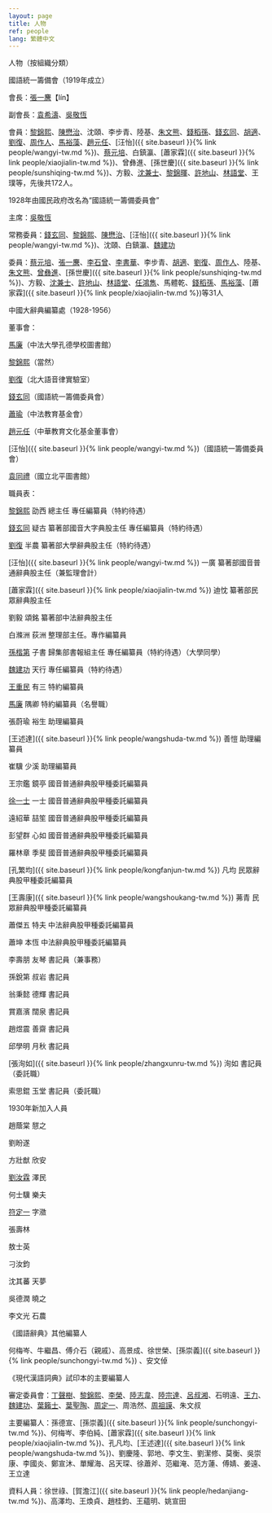 ```yaml
---
layout: page
title: 人物
ref: people
lang: 繁體中文
---
```


人物（按組織分類）

國語統一籌備會（1919年成立）

會長：[張一麐](https://zh.wikipedia.org/wiki/張一麐)【lín】

副會長：[袁希濤](https://zh.wikipedia.org/wiki/袁希濤)、[吳敬恆](https://zh.wikipedia.org/wiki/吳敬恆)

會員：[黎錦熙](https://zh.wikipedia.org/wiki/黎錦熙)、[陳懋治](https://zh.wikipedia.org/wiki/陳懋治)、沈頤、李步青、陸基、[朱文熊](https://zh.wikipedia.org/wiki/朱文熊)、[錢稻孫](https://zh.wikipedia.org/wiki/錢稻孫)、[錢玄同](https://zh.wikipedia.org/wiki/錢玄同)、[胡適](https://zh.wikipedia.org/wiki/胡適)、[劉復](https://zh.wikipedia.org/wiki/劉半農)、[周作人](https://zh.wikipedia.org/wiki/周作人)、[馬裕藻](https://zh.wikipedia.org/wiki/馬裕藻)、[趙元任](https://zh.wikipedia.org/wiki/趙元任)、[汪怡]({{ site.baseurl }}{% link people/wangyi-tw.md %})、[蔡元培](https://zh.wikipedia.org/wiki/蔡元培)、白鎮瀛、[蕭家霖]({{ site.baseurl }}{% link people/xiaojialin-tw.md %})、曾彝進、[孫世慶]({{ site.baseurl }}{% link people/sunshiqing-tw.md %})、方毅、[沈兼士](https://zh.wikipedia.org/wiki/沈兼士)、[黎錦暉](https://zh.wikipedia.org/wiki/黎錦暉)、[許地山](https://zh.wikipedia.org/wiki/許地山)、[林語堂](https://zh.wikipedia.org/wiki/林語堂)、王璞等，先後共172人。

1928年由國民政府改名為“國語統一籌備委員會”

主席：[吳敬恆](https://zh.wikipedia.org/wiki/吳敬恆)

常務委員：[錢玄同](https://zh.wikipedia.org/wiki/錢玄同)、[黎錦熙](https://zh.wikipedia.org/wiki/黎錦熙)、[陳懋治](https://zh.wikipedia.org/wiki/陳懋治)、[汪怡]({{ site.baseurl }}{% link people/wangyi-tw.md %})、沈頤、白鎮瀛、[魏建功](https://zh.wikipedia.org/wiki/魏建功)

委員：[蔡元培](https://zh.wikipedia.org/wiki/蔡元培)、[張一麐](https://zh.wikipedia.org/wiki/張一麐)、[李石曾](https://zh.wikipedia.org/wiki/李石曾)、[李書華](https://zh.wikipedia.org/wiki/李書華)、李步青、[胡適](https://zh.wikipedia.org/wiki/胡適)、[劉復](https://zh.wikipedia.org/wiki/劉半農)、[周作人](https://zh.wikipedia.org/wiki/周作人)、陸基、[朱文熊](https://zh.wikipedia.org/wiki/朱文熊)、[曾彝進](https://zh.wikipedia.org/wiki/曾彝進)、[孫世慶]({{ site.baseurl }}{% link people/sunshiqing-tw.md %})、方毅、[沈兼士](https://zh.wikipedia.org/wiki/沈兼士)、[許地山](https://zh.wikipedia.org/wiki/許地山)、[林語堂](https://zh.wikipedia.org/wiki/林語堂)、[任鴻雋](https://zh.wikipedia.org/wiki/任鴻雋)、馬體乾、[錢稻孫](https://zh.wikipedia.org/wiki/錢稻孫)、[馬裕藻](https://zh.wikipedia.org/wiki/馬裕藻)、[蕭家霖]({{ site.baseurl }}{% link people/xiaojialin-tw.md %})等31人

中國大辭典編纂處（1928-1956）

董事會：

[馬廉](https://zh.wikipedia.org/wiki/馬廉)（中法大學孔德學校圖書館）

[黎錦熙](https://zh.wikipedia.org/wiki/黎錦熙)（當然）

[劉復](https://zh.wikipedia.org/wiki/劉半農)（北大語音律實驗室）

[錢玄同](https://zh.wikipedia.org/wiki/錢玄同)（國語統一籌備委員會）

[蕭瑜](https://zh.wikipedia.org/wiki/蕭瑜)（中法教育基金會）

[趙元任](https://zh.wikipedia.org/wiki/趙元任)（中華教育文化基金董事會）

[汪怡]({{ site.baseurl }}{% link people/wangyi-tw.md %})（國語統一籌備委員會）

[袁同禮](https://zh.wikipedia.org/wiki/袁同禮)（國立北平圖書館）

職員表：

[黎錦熙](https://zh.wikipedia.org/wiki/黎錦熙) 劭西 總主任 專任編纂員（特約待遇）

[錢玄同](https://zh.wikipedia.org/wiki/錢玄同) 疑古 纂著部國音大字典股主任 專任編纂員（特約待遇）

[劉復](https://zh.wikipedia.org/wiki/劉半農) 半農 纂著部大學辭典股主任（特約待遇）

[汪怡]({{ site.baseurl }}{% link people/wangyi-tw.md %}) 一廣 纂著部國音普通辭典股主任（兼監理會計）

[蕭家霖]({{ site.baseurl }}{% link people/xiaojialin-tw.md %}) 迪忱 纂著部民眾辭典股主任

劉毅 頌銘 纂著部中法辭典股主任

白滌洲 荻洲 整理部主任。專作編纂員

[孫楷第](https://zh.wikipedia.org/wiki/孫楷第) 子書 歸集部書報組主任 專任編纂員（特約待遇）（大學同學）

[魏建功](https://zh.wikipedia.org/wiki/魏建功) 天行 專任編纂員（特約待遇）

[王重民](https://zh.wikipedia.org/wiki/王重民) 有三 特約編纂員

[馬廉](https://zh.wikipedia.org/wiki/馬廉) 隅卿 特約編纂員（名譽職）

張蔚瑜 裕生 助理編纂員

[王述達]({{ site.baseurl }}{% link people/wangshuda-tw.md %})  善愷 助理編纂員

崔驥 少溪 助理編纂員

王宗鑑 鏡亭 國音普通辭典股甲種委託編纂員

[徐一士](https://zh.wikipedia.org/wiki/徐一士) 一士 國音普通辭典股甲種委託編纂員

遠紹華 喆笙 國音普通辭典股甲種委託編纂員

彭望群 心如 國音普通辭典股甲種委託編纂員

羅林章 季斐 國音普通辭典股甲種委託編纂員

[孔繁均]({{ site.baseurl }}{% link people/kongfanjun-tw.md %}) 凡均 民眾辭典股甲種委託編纂員

[王壽康]({{ site.baseurl }}{% link people/wangshoukang-tw.md %}) 茀青 民眾辭典股甲種委託編纂員

蕭傑五 特夫 中法辭典股甲種委託編纂員

蕭坤 本恆 中法辭典股甲種委託編纂員

李壽朋 友琴 書記員（兼事務）

孫銳第 叔岩 書記員

翁秉懿 德輝 書記員

賞嘉濱 闊泉 書記員

趙煜震 善齋 書記員

邱學明 月秋 書記員

[張洵如]({{ site.baseurl }}{% link people/zhangxunru-tw.md %}) 洵如 書記員（委託職）

索思錕 玉堂 書記員（委託職）

1930年新加入人員

趙蔭棠 憇之

劉盼遂

方壯猷 欣安

[劉汝霖](https://zh.wikipedia.org/wiki/劉汝霖) 澤民

何士驥 樂夫

[符定一](https://zh.wikipedia.org/wiki/符定一) 字瀓

張壽林

敖士英

刁汝鈞

沈其蕃 天夢

吳德潤 曉之

李文光 石農

《國語辭典》其他編纂人

何梅岑、牛繼昌、傅介石（親戚）、高景成、徐世榮、[孫崇義]({{ site.baseurl }}{% link people/sunchongyi-tw.md %}) 、安文倬

《現代漢語詞典》試印本的主要編纂人

審定委員會：[丁聲樹](https://zh.wikipedia.org/wiki/丁聲樹)、[黎錦熙](https://zh.wikipedia.org/wiki/黎錦熙)、[李榮](https://zh.wikipedia.org/wiki/李榮_(語言學家))、[陸志韋](https://zh.wikipedia.org/wiki/陸志韋)、[陸宗達](https://zh.wikipedia.org/wiki/陸宗達)、[呂叔湘](https://zh.wikipedia.org/wiki/呂叔湘)、石明遠、[王力](https://zh.wikipedia.org/wiki/王力_(语言学家))、[魏建功](https://zh.wikipedia.org/wiki/魏建功)、[葉籟士](https://zh.wikipedia.org/wiki/葉籟士)、[葉聖陶](https://zh.wikipedia.org/wiki/葉聖陶)、[周定一](https://zh.wikipedia.org/wiki/周定一)、周浩然、[周祖謨](https://zh.wikipedia.org/wiki/周祖謨)、朱文叔

主要編纂人：孫德宣、[孫崇義]({{ site.baseurl }}{% link people/sunchongyi-tw.md %})、何梅岑、李伯純、[蕭家霖]({{ site.baseurl }}{% link people/xiaojialin-tw.md %})、孔凡均、[王述達]({{ site.baseurl }}{% link people/wangshuda-tw.md %})、劉慶隆、郭地、李文生、劉潔修、莫衡、吳崇康、李國炎、鄭宣沐、單耀海、呂天琛、徐蕭斧、范繼淹、范方蓮、傅婧、姜遠、王立達

資料人員：徐世祿、[賀澹江]({{ site.baseurl }}{% link people/hedanjiang-tw.md %})、高澤均、王煥貞、趙桂鈞、王蘊明、姚宣田

